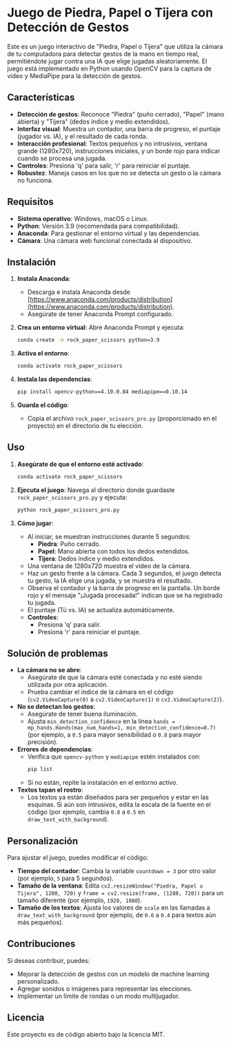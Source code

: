 # Juego de Piedra, Papel o Tijera con Detección de Gestos

Este es un juego interactivo de "Piedra, Papel o Tijera" que utiliza la cámara de tu computadora para detectar gestos de la mano en tiempo real, permitiéndote jugar contra una IA que elige jugadas aleatoriamente. El juego está implementado en Python usando OpenCV para la captura de video y MediaPipe para la detección de gestos.

## Características
- **Detección de gestos**: Reconoce "Piedra" (puño cerrado), "Papel" (mano abierta) y "Tijera" (dedos índice y medio extendidos).
- **Interfaz visual**: Muestra un contador, una barra de progreso, el puntaje (jugador vs. IA), y el resultado de cada ronda.
- **Interacción profesional**: Textos pequeños y no intrusivos, ventana grande (1280x720), instrucciones iniciales, y un borde rojo para indicar cuando se procesa una jugada.
- **Controles**: Presiona 'q' para salir, 'r' para reiniciar el puntaje.
- **Robustez**: Maneja casos en los que no se detecta un gesto o la cámara no funciona.

## Requisitos
- **Sistema operativo**: Windows, macOS o Linux.
- **Python**: Versión 3.9 (recomendada para compatibilidad).
- **Anaconda**: Para gestionar el entorno virtual y las dependencias.
- **Cámara**: Una cámara web funcional conectada al dispositivo.

## Instalación
1. **Instala Anaconda**:
   - Descarga e instala Anaconda desde [https://www.anaconda.com/products/distribution](https://www.anaconda.com/products/distribution).
   - Asegúrate de tener Anaconda Prompt configurado.

2. **Crea un entorno virtual**:
   Abre Anaconda Prompt y ejecuta:
   ```bash
   conda create -n rock_paper_scissors python=3.9
   ```

3. **Activa el entorno**:
   ```bash
   conda activate rock_paper_scissors
   ```

4. **Instala las dependencias**:
   ```bash
   pip install opencv-python==4.10.0.84 mediapipe==0.10.14
   ```

5. **Guarda el código**:
   - Copia el archivo `rock_paper_scissors_pro.py` (proporcionado en el proyecto) en el directorio de tu elección.

## Uso
1. **Asegúrate de que el entorno esté activado**:
   ```bash
   conda activate rock_paper_scissors
   ```

2. **Ejecuta el juego**:
   Navega al directorio donde guardaste `rock_paper_scissors_pro.py` y ejecuta:
   ```bash
   python rock_paper_scissors_pro.py
   ```

3. **Cómo jugar**:
   - Al iniciar, se muestran instrucciones durante 5 segundos:
     - **Piedra**: Puño cerrado.
     - **Papel**: Mano abierta con todos los dedos extendidos.
     - **Tijera**: Dedos índice y medio extendidos.
   - Una ventana de 1280x720 muestra el video de la cámara.
   - Haz un gesto frente a la cámara. Cada 3 segundos, el juego detecta tu gesto, la IA elige una jugada, y se muestra el resultado.
   - Observa el contador y la barra de progreso en la pantalla. Un borde rojo y el mensaje "¡Jugada procesada!" indican que se ha registrado tu jugada.
   - El puntaje (Tú vs. IA) se actualiza automáticamente.
   - **Controles**:
     - Presiona 'q' para salir.
     - Presiona 'r' para reiniciar el puntaje.

## Solución de problemas
- **La cámara no se abre**:
  - Asegúrate de que la cámara esté conectada y no esté siendo utilizada por otra aplicación.
  - Prueba cambiar el índice de la cámara en el código (`cv2.VideoCapture(0)` a `cv2.VideoCapture(1)` o `cv2.VideoCapture(2)`).
- **No se detectan los gestos**:
  - Asegúrate de tener buena iluminación.
  - Ajusta `min_detection_confidence` en la línea `hands = mp_hands.Hands(max_num_hands=1, min_detection_confidence=0.7)` (por ejemplo, a `0.5` para mayor sensibilidad o `0.8` para mayor precisión).
- **Errores de dependencias**:
  - Verifica que `opencv-python` y `mediapipe` estén instalados con:
    ```bash
    pip list
    ```
  - Si no están, repite la instalación en el entorno activo.
- **Textos tapan el rostro**:
  - Los textos ya están diseñados para ser pequeños y estar en las esquinas. Si aún son intrusivos, edita la escala de la fuente en el código (por ejemplo, cambia `0.8` a `0.5` en `draw_text_with_background`).

## Personalización
Para ajustar el juego, puedes modificar el código:
- **Tiempo del contador**: Cambia la variable `countdown = 3` por otro valor (por ejemplo, `5` para 5 segundos).
- **Tamaño de la ventana**: Edita `cv2.resizeWindow("Piedra, Papel o Tijera", 1280, 720)` y `frame = cv2.resize(frame, (1280, 720))` para un tamaño diferente (por ejemplo, `1920, 1080`).
- **Tamaño de los textos**: Ajusta los valores de `scale` en las llamadas a `draw_text_with_background` (por ejemplo, de `0.6` a `0.4` para textos aún más pequeños).

## Contribuciones
Si deseas contribuir, puedes:
- Mejorar la detección de gestos con un modelo de machine learning personalizado.
- Agregar sonidos o imágenes para representar las elecciones.
- Implementar un límite de rondas o un modo multijugador.

## Licencia
Este proyecto es de código abierto bajo la licencia MIT.



